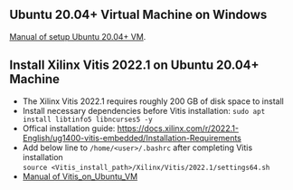 ## Ubuntu 20.04+ Virtual Machine on Windows
[Manual of setup Ubuntu 20.04+ VM](https://github.com/bol-edu/soclab-nthusp23/files/11799408/Ubuntu_VM_on_Windows.pdf).

## Install Xilinx Vitis 2022.1 on Ubuntu 20.04+ Machine
* The Xilinx Vitis 2022.1 requires roughly 200 GB of disk space to install
* Install necessary dependencies before Vitis installation: `sudo apt install libtinfo5 libncurses5 -y`
* Offical installation guide: https://docs.xilinx.com/r/2022.1-English/ug1400-vitis-embedded/Installation-Requirements  
* Add below line to `/home/<user>/.bashrc` after completing Vitis installation  
`source <Vitis_install_path>/Xilinx/Vitis/2022.1/settings64.sh`  
* [Manual of Vitis_on_Ubuntu_VM](https://github.com/bol-edu/course-lab_1/files/11828268/Vitis_on_Ubuntu_VM.pdf)


